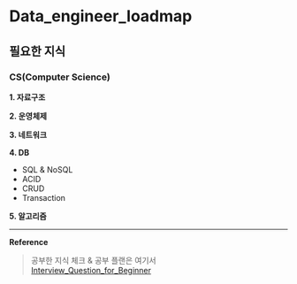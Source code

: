 # Data_engineer_loadmap

## 필요한 지식
### CS(Computer Science)
**1. 자료구조**
  
**2. 운영체제**   

**3. 네트워크**   

**4. DB**   
- SQL & NoSQL
- ACID
- CRUD
- Transaction   

**5. 알고리즘**   

------
**Reference**
> 공부한 지식 체크 & 공부 플랜은 여기서   
[Interview_Question_for_Beginner](https://github.com/JaeYeopHan/Interview_Question_for_Beginner)
